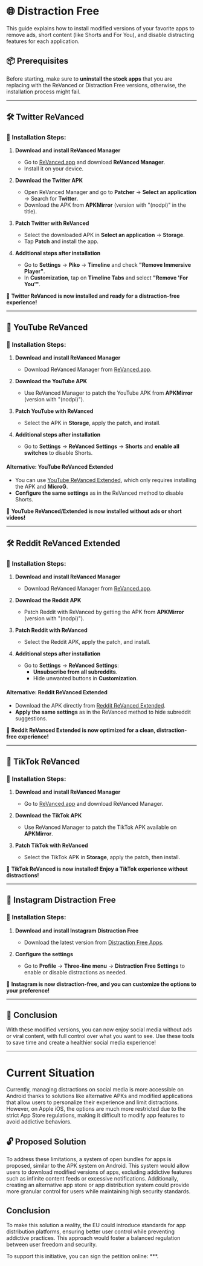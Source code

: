 
# 🌐 Distraction Free

This guide explains how to install modified versions of your favorite apps to remove ads, short content (like Shorts and For You), and disable distracting features for each application.

## 📦 Prerequisites

Before starting, make sure to **uninstall the stock apps** that you are replacing with the ReVanced or Distraction Free versions, otherwise, the installation process might fail.

---

## 🛠️ Twitter ReVanced

### 🔗 **Installation Steps:**

1. **Download and install ReVanced Manager**
   - Go to [ReVanced.app](https://revanced.app) and download **ReVanced Manager**.
   - Install it on your device.

2. **Download the Twitter APK**
   - Open ReVanced Manager and go to **Patcher** -> **Select an application** -> Search for **Twitter**.
   - Download the APK from **APKMirror** (version with "(nodpi)" in the title).

3. **Patch Twitter with ReVanced**
   - Select the downloaded APK in **Select an application** -> **Storage**.
   - Tap **Patch** and install the app.

4. **Additional steps after installation**
   - Go to **Settings** -> **Piko** -> **Timeline** and check **"Remove Immersive Player"**.
   - In **Customization**, tap on **Timeline Tabs** and select **"Remove 'For You'"**.

🎉 **Twitter ReVanced is now installed and ready for a distraction-free experience!**

---

## 🎥 YouTube ReVanced

### 🔗 **Installation Steps:**

1. **Download and install ReVanced Manager**
   - Download ReVanced Manager from [ReVanced.app](https://revanced.app).

2. **Download the YouTube APK**
   - Use ReVanced Manager to patch the YouTube APK from **APKMirror** (version with "(nodpi)").

3. **Patch YouTube with ReVanced**
   - Select the APK in **Storage**, apply the patch, and install.

4. **Additional steps after installation**
   - Go to **Settings** -> **ReVanced Settings** -> **Shorts** and **enable all switches** to disable Shorts.

#### **Alternative: YouTube ReVanced Extended**
   - You can use [YouTube ReVanced Extended](#), which only requires installing the APK and **MicroG**.
   - **Configure the same settings** as in the ReVanced method to disable Shorts.

🎉 **YouTube ReVanced/Extended is now installed without ads or short videos!**

---

## 🛠️ Reddit ReVanced Extended

### 🔗 **Installation Steps:**

1. **Download and install ReVanced Manager**
   - Download ReVanced Manager from [ReVanced.app](https://revanced.app).

2. **Download the Reddit APK**
   - Patch Reddit with ReVanced by getting the APK from **APKMirror** (version with "(nodpi)").

3. **Patch Reddit with ReVanced**
   - Select the Reddit APK, apply the patch, and install.

4. **Additional steps after installation**
   - Go to **Settings** -> **ReVanced Settings**:
     - **Unsubscribe from all subreddits**.
     - Hide unwanted buttons in **Customization**.

#### **Alternative: Reddit ReVanced Extended**
   - Download the APK directly from [Reddit ReVanced Extended](https://revanced.net/revanced-reddit-extended).
   - **Apply the same settings** as in the ReVanced method to hide subreddit suggestions.

🎉 **Reddit ReVanced Extended is now optimized for a clean, distraction-free experience!**

---

## 🎵 TikTok ReVanced

### 🔗 **Installation Steps:**

1. **Download and install ReVanced Manager**
   - Go to [ReVanced.app](https://revanced.app) and download ReVanced Manager.

2. **Download the TikTok APK**
   - Use ReVanced Manager to patch the TikTok APK available on **APKMirror**.

3. **Patch TikTok with ReVanced**
   - Select the TikTok APK in **Storage**, apply the patch, then install.

🎉 **TikTok ReVanced is now installed! Enjoy a TikTok experience without distractions!**

---

## 📸 Instagram Distraction Free

### 🔗 **Installation Steps:**

1. **Download and install Instagram Distraction Free**
   - Download the latest version from [Distraction Free Apps](https://www.distractionfreeapps.com/download.html).

2. **Configure the settings**
   - Go to **Profile** -> **Three-line menu** -> **Distraction Free Settings** to enable or disable distractions as needed.

🎉 **Instagram is now distraction-free, and you can customize the options to your preference!**

---

## 🔧 Conclusion

With these modified versions, you can now enjoy social media without ads or viral content, with full control over what you want to see. Use these tools to save time and create a healthier social media experience!

---

# Current Situation

Currently, managing distractions on social media is more accessible on Android thanks to solutions like alternative APKs and modified applications that allow users to personalize their experience and limit distractions. However, on Apple iOS, the options are much more restricted due to the strict App Store regulations, making it difficult to modify app features to avoid addictive behaviors.

## 🔓 Proposed Solution

To address these limitations, a system of open bundles for apps is proposed, similar to the APK system on Android. This system would allow users to download modified versions of apps, excluding addictive features such as infinite content feeds or excessive notifications. Additionally, creating an alternative app store or app distribution system could provide more granular control for users while maintaining high security standards.

## Conclusion

To make this solution a reality, the EU could introduce standards for app distribution platforms, ensuring better user control while preventing addictive practices. This approach would foster a balanced regulation between user freedom and security.

To support this initiative, you can sign the petition online: ***.
